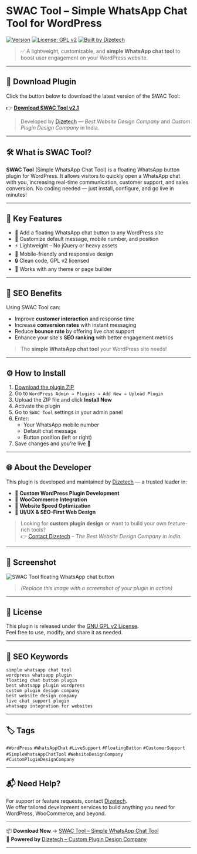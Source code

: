 # SWAC Tool – Simple WhatsApp Chat Tool for WordPress

[![Version](https://img.shields.io/badge/version-2.1-green.svg)](#)
[![License: GPL v2](https://img.shields.io/badge/License-GPLv2-blue.svg)](https://www.gnu.org/licenses/old-licenses/gpl-2.0.html)
[![Built by Dizetech](https://img.shields.io/badge/built%20by-Dizetech-informational)](https://dizetech.in)

> ✅ A lightweight, customizable, and **simple WhatsApp chat tool** to boost user engagement on your WordPress website.

---

## 🔽 Download Plugin

Click the button below to download the latest version of the SWAC Tool:

👉 [**Download SWAC Tool v2.1**](https://your-download-link.com/swac-tool.zip)

> Developed by [Dizetech](https://dizetech.in) — *Best Website Design Company* and *Custom Plugin Design Company* in India.

---

## 🛠 What is SWAC Tool?

**SWAC Tool** (Simple WhatsApp Chat Tool) is a floating WhatsApp button plugin for WordPress. It allows visitors to quickly open a WhatsApp chat with you, increasing real-time communication, customer support, and sales conversion. No coding needed — just install, configure, and go live in minutes!

---

## 🚀 Key Features

- 📱 Add a floating WhatsApp chat button to any WordPress site
- 🎯 Customize default message, mobile number, and position
- ⚡️ Lightweight – No jQuery or heavy assets
- 🎨 Mobile-friendly and responsive design
- 🔒 Clean code, GPL v2 licensed
- 🧩 Works with any theme or page builder

---

## 🎯 SEO Benefits

Using SWAC Tool can:

- Improve **customer interaction** and response time
- Increase **conversion rates** with instant messaging
- Reduce **bounce rate** by offering live chat support
- Enhance your site's **SEO ranking** with better engagement metrics

> The **simple WhatsApp chat tool** your WordPress site needs!

---

## ⚙️ How to Install

1. [Download the plugin ZIP](https://your-download-link.com/swac-tool.zip)
2. Go to `WordPress Admin → Plugins → Add New → Upload Plugin`
3. Upload the ZIP file and click **Install Now**
4. Activate the plugin
5. Go to `SWAC Tool` settings in your admin panel
6. Enter:
   - Your WhatsApp mobile number
   - Default chat message
   - Button position (left or right)
7. Save changes and you're live 🎉

---

## 🌐 About the Developer

This plugin is developed and maintained by [Dizetech](https://dizetech.in) — a trusted leader in:

- 🔹 **Custom WordPress Plugin Development**
- 🔹 **WooCommerce Integration**
- 🔹 **Website Speed Optimization**
- 🔹 **UI/UX & SEO-First Web Design**

> Looking for **custom plugin design** or want to build your own feature-rich tools?  
> 👉 [Contact Dizetech](https://dizetech.in#contact) – *The Best Website Design Company in India.*

---

## 📸 Screenshot

![SWAC Tool floating WhatsApp chat button](swac-tool-screenshot.png.png)

> *(Replace this image with a screenshot of your plugin in action)*

---

## 📄 License

This plugin is released under the [GNU GPL v2 License](https://www.gnu.org/licenses/old-licenses/gpl-2.0.html).  
Feel free to use, modify, and share it as needed.

---

## 🔎 SEO Keywords

`simple whatsapp chat tool`  
`wordpress whatsapp plugin`  
`floating chat button plugin`  
`best whatsapp plugin wordpress`  
`custom plugin design company`  
`best website design company`  
`live chat support plugin`  
`whatsapp integration for websites`

---

## 🏷️ Tags

`#WordPress` `#WhatsAppChat` `#LiveSupport` `#FloatingButton` `#CustomerSupport`  
`#SimpleWhatsAppChatTool` `#WebsiteDesignCompany` `#CustomPluginDesignCompany`

---

## 📬 Need Help?

For support or feature requests, contact [Dizetech](https://dizetech.in).  
We offer tailored development services to build anything you need for WordPress, WooCommerce, and beyond.

---

📦 **Download Now** → [SWAC Tool – Simple WhatsApp Chat Tool](https://your-download-link.com/swac-tool.zip)  
🔧 **Powered by** [Dizetech – Custom Plugin Design Company](https://dizetech.in)

---

